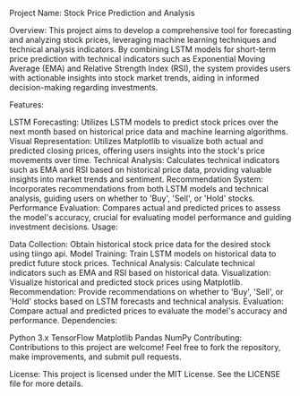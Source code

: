 Project Name: Stock Price Prediction and Analysis

Overview:
This project aims to develop a comprehensive tool for forecasting and analyzing stock prices, leveraging machine learning techniques and technical analysis indicators. By combining LSTM models for short-term price prediction with technical indicators such as Exponential Moving Average (EMA) and Relative Strength Index (RSI), the system provides users with actionable insights into stock market trends, aiding in informed decision-making regarding investments.

Features:

LSTM Forecasting: Utilizes LSTM models to predict stock prices over the next month based on historical price data and machine learning algorithms.
Visual Representation: Utilizes Matplotlib to visualize both actual and predicted closing prices, offering users insights into the stock's price movements over time.
Technical Analysis: Calculates technical indicators such as EMA and RSI based on historical price data, providing valuable insights into market trends and sentiment.
Recommendation System: Incorporates recommendations from both LSTM models and technical analysis, guiding users on whether to 'Buy', 'Sell', or 'Hold' stocks.
Performance Evaluation: Compares actual and predicted prices to assess the model's accuracy, crucial for evaluating model performance and guiding investment decisions.
Usage:

Data Collection: Obtain historical stock price data for the desired stock using tiingo api.
Model Training: Train LSTM models on historical data to predict future stock prices.
Technical Analysis: Calculate technical indicators such as EMA and RSI based on historical data.
Visualization: Visualize historical and predicted stock prices using Matplotlib.
Recommendation: Provide recommendations on whether to 'Buy', 'Sell', or 'Hold' stocks based on LSTM forecasts and technical analysis.
Evaluation: Compare actual and predicted prices to evaluate the model's accuracy and performance.
Dependencies:

Python 3.x
TensorFlow
Matplotlib
Pandas
NumPy
Contributing:
Contributions to this project are welcome! Feel free to fork the repository, make improvements, and submit pull requests.

License:
This project is licensed under the MIT License. See the LICENSE file for more details.

